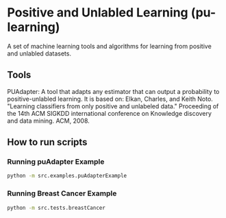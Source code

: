 Positive and Unlabled Learning (pu-learning)
===========

A set of machine learning tools and algorithms for learning from positive and unlabled datasets.

Tools
-------

PUAdapter: A tool that adapts any estimator that can output a probability to positive-unlabled learning.
           It is based on: Elkan, Charles, and Keith Noto. "Learning classifiers from only positive and unlabeled data."
           Proceeding of the 14th ACM SIGKDD international conference on Knowledge discovery and data mining. 
           ACM, 2008.

## How to run scripts

### Running puAdapter Example
```bash
python -m src.examples.puAdapterExample
```

### Running Breast Cancer Example
```bash
python -m src.tests.breastCancer
```

